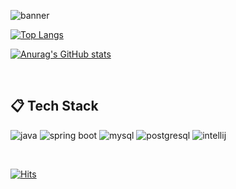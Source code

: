<!--
![header](https://capsule-render.vercel.app/api?type=cylinder&color=000000&height=150&section=header&text=iamdoky😏&fontColor=ffffff&fontSize=70&animation=fadeIn&fontAlignY=55&desc=%20&descAlignY=62&descAlign=62)
[![Top Langs](https://github-readme-stats.vercel.app/api/top-langs/?username=iamdoky&layout=compact)](https://github.com/anuraghazra/github-readme-stats)

#### :pencil2: Study log 🌱
-->

![banner](https://capsule-render.vercel.app/api?type=waving&color=gradient&=0,2,2,2,2,3&height=300&section=header&text=@iamdoky&fontSize=40&animation=fadeIn&fontAlignY=38&desc=Thanks%20for%20visiting%20my%20GitHub&descAlignY=51&descAlign=62)

[![Top Langs](https://github-readme-stats.vercel.app/api/top-langs/?username=iamdoky&layout=compact&theme=gotham)](https://github.com/anuraghazra/github-readme-stats)

[![Anurag's GitHub stats](https://github-readme-stats.vercel.app/api?username=iamdoky&show_icons=true&theme=gotham)](https://github.com/anuraghazra/github-readme-stats)

<br/>
  
##  :clipboard: Tech Stack

![java](https://img.shields.io/badge/Java-007396?style=for-the-badge&logo=java&logoColor=white)
![spring boot](https://img.shields.io/badge/Springboot-6DB33F?style=for-the-badge&logo=Springboot&logoColor=white)
![mysql](https://img.shields.io/badge/mysql-4479A1?style=for-the-badge&logo=mysql&logoColor=white)
![postgresql](https://img.shields.io/badge/postgresql-2496ED?style=for-the-badge&logo=PostgreSQL&logoColor=white)
![intellij](https://img.shields.io/badge/IntelliJ-DD1265?style=for-the-badge&logo=IntelliJ%20IDEA&logoColor=white)

<br/>

[![Hits](https://hits.seeyoufarm.com/api/count/incr/badge.svg?url=https%3A%2F%2Fgithub.com%2Fkkkkkksssssaaaa&count_bg=%2379C83D&title_bg=%23555555&icon=&icon_color=%23E7E7E7&title=hits&edge_flat=false)](https://hits.seeyoufarm.com)
